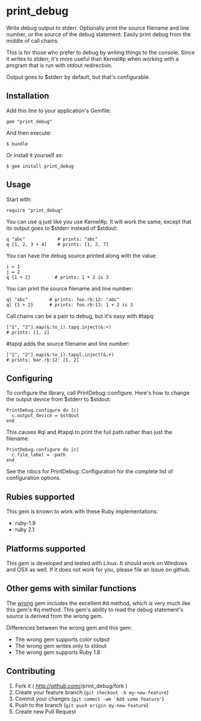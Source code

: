 # print_debug

Write debug output to stderr.  Optionally print the source filename
and line number, or the source of the debug statement.  Easily print
debug from the middle of call chains.

This is for those who prefer to debug by writing things to the
console.  Since it writes to stderr, it's more useful than Kernel#p
when working with a program that is run with stdout redirection.

Output goes to $stderr by default, but that's configurable.

## Installation

Add this line to your application's Gemfile:

    gem "print_debug"

And then execute:

    $ bundle

Or install it yourself as:

    $ gem install print_debug

## Usage

Start with:

    require "print_debug"

You can use q just like you use Kernel#p.  It will work the same,
except that its output goes to $stderr instead of $stdout:

    q "abc"            # prints: "abc"
    q [1, 2, 3 + 4]    # prints: [1, 2, 7]

You can have the debug source printed along with the value:

    i = 1
    j = 2
    q {1 + 2}         # prints: 1 + 2 is 3

You can print the source filename and line number:

    ql "abc"        # prints: foo.rb:12: "abc"
    ql {1 + 2}      # prints: foo.rb:13: 1 + 2 is 3

Call chains can be a pain to debug, but it's easy with #tapq:

    ["1", "2"].map(&:to_i).tapq.inject(&:+)
    # prints: [1, 2]

#tapql adds the source filename and line number:

    ["1", "2"].map(&:to_i).tapql.inject(&:+)
    # prints: bar.rb:12: [1, 2]

## Configuring

To configure the library, call PrintDebug::configure.  Here's how to
change the output device from $stderr to $stdout:

    PrintDebug.configure do |c|
      c.output_device = $stdout
    end

This causes #ql and #tapql to print the full path rather than just the
filename:

    PrintDebug.configure do |c|
      c.file_label = :path
    end

See the rdocs for PrintDebug::Configuration for the complete list of
configuration options.

## Rubies supported

This gem is known to work with these Ruby implementations:

* ruby-1.9
* ruby 2.1

## Platforms supported

This gem is developed and tested with Linux.  It should work on
Windows and OSX as well.  If it does not work for you, please file an
issue on github.

## Other gems with similar functions

The [wrong][1] gem includes the excellent #d method, which is very
much like this gem's #q method.  This gem's ability to read the debug
statement's source is derived from the wrong gem.

Differences between the wrong gem and this gem:

* The wrong gem supports color output
* The wrong gem writes only to stdout
* The wrong gem supports Ruby 1.8

## Contributing

1. Fork it ( http://github.com/<my-github-username>/print_debug/fork )
2. Create your feature branch (`git checkout -b my-new-feature`)
3. Commit your changes (`git commit -am 'Add some feature'`)
4. Push to the branch (`git push origin my-new-feature`)
5. Create new Pull Request

[1]: http://rubygems.org/gems/wrong
